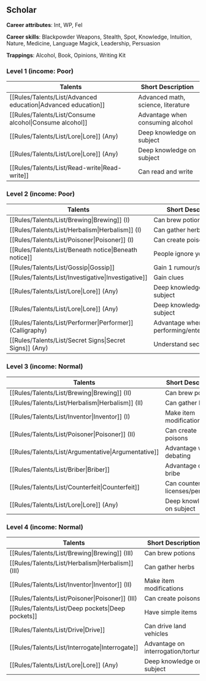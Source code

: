 
## Scholar

**Career attributes**: Int, WP, Fel

**Career skills**: Blackpowder Weapons, Stealth, Spot, Knowledge, Intuition, Nature, Medicine, Language Magick, Leadership, Persuasion

**Trappings**: Alcohol, Book, Opinions, Writing Kit

### Level 1 (income: Poor)

| Talents | Short Description |
| --- | --- |
| [[Rules/Talents/List/Advanced education\|Advanced education]] | Advanced math, science, literature |
| [[Rules/Talents/List/Consume alcohol\|Consume alcohol]] | Advantage when consuming alcohol |
| [[Rules/Talents/List/Lore\|Lore]] (Any) | Deep knowledge on subject |
| [[Rules/Talents/List/Lore\|Lore]] (Any) | Deep knowledge on subject |
| [[Rules/Talents/List/Read-write\|Read-write]] | Can read and write |


### Level 2 (income: Poor)

| Talents | Short Description |
| --- | --- |
| [[Rules/Talents/List/Brewing\|Brewing]] (I) | Can brew potions |
| [[Rules/Talents/List/Herbalism\|Herbalism]] (I) | Can gather herbs |
| [[Rules/Talents/List/Poisoner\|Poisoner]] (I) | Can create poisons |
| [[Rules/Talents/List/Beneath notice\|Beneath notice]] | People ignore you |
| [[Rules/Talents/List/Gossip\|Gossip]] | Gain 1 rumour/session |
| [[Rules/Talents/List/Investigative\|Investigative]] | Gain clues |
| [[Rules/Talents/List/Lore\|Lore]] (Any) | Deep knowledge on subject |
| [[Rules/Talents/List/Lore\|Lore]] (Any) | Deep knowledge on subject |
| [[Rules/Talents/List/Performer\|Performer]] (Calligraphy) | Advantage when performing/entertaining/art |
| [[Rules/Talents/List/Secret Signs\|Secret Signs]] (Any) | Understand secret signs |


### Level 3 (income: Normal)

| Talents | Short Description |
| --- | --- |
| [[Rules/Talents/List/Brewing\|Brewing]] (II) | Can brew potions |
| [[Rules/Talents/List/Herbalism\|Herbalism]] (II) | Can gather herbs |
| [[Rules/Talents/List/Inventor\|Inventor]] (I) | Make item modifications |
| [[Rules/Talents/List/Poisoner\|Poisoner]] (II) | Can create poisons |
| [[Rules/Talents/List/Argumentative\|Argumentative]] | Advantage when debating |
| [[Rules/Talents/List/Briber\|Briber]] | Advantage on bribe |
| [[Rules/Talents/List/Counterfeit\|Counterfeit]] | Can counterfeit licenses/permits/... |
| [[Rules/Talents/List/Lore\|Lore]] (Any) | Deep knowledge on subject |


### Level 4 (income: Normal)

| Talents | Short Description |
| --- | --- |
| [[Rules/Talents/List/Brewing\|Brewing]] (III) | Can brew potions |
| [[Rules/Talents/List/Herbalism\|Herbalism]] (III) | Can gather herbs |
| [[Rules/Talents/List/Inventor\|Inventor]] (II) | Make item modifications |
| [[Rules/Talents/List/Poisoner\|Poisoner]] (III) | Can create poisons |
| [[Rules/Talents/List/Deep pockets\|Deep pockets]] | Have simple items |
| [[Rules/Talents/List/Drive\|Drive]] | Can drive land vehicles |
| [[Rules/Talents/List/Interrogate\|Interrogate]] | Advantage on interrogation/torture |
| [[Rules/Talents/List/Lore\|Lore]] (Any) | Deep knowledge on subject |


